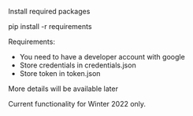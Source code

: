 Install required packages

pip install -r requirements

Requirements: 
- You need to have a developer account with google 
- Store credentials in credentials.json
- Store token in token.json

More details will be available later

Current functionality for Winter 2022 only.

